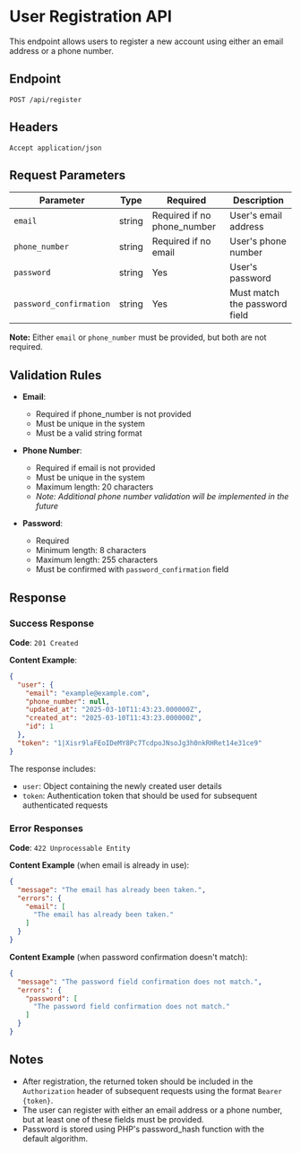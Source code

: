 # User Registration API

This endpoint allows users to register a new account using either an email address or a phone number.

## Endpoint

```
POST /api/register
```

## Headers

```
Accept application/json
```

## Request Parameters

| Parameter               | Type   | Required                    | Description                   |
|-------------------------|--------|-----------------------------|-------------------------------|
| `email`                 | string | Required if no phone_number | User's email address          |
| `phone_number`          | string | Required if no email        | User's phone number           |
| `password`              | string | Yes                         | User's password               |
| `password_confirmation` | string | Yes                         | Must match the password field |

**Note:** Either `email` or `phone_number` must be provided, but both are not required.

## Validation Rules

- **Email**:
    - Required if phone_number is not provided
    - Must be unique in the system
    - Must be a valid string format

- **Phone Number**:
    - Required if email is not provided
    - Must be unique in the system
    - Maximum length: 20 characters
    - *Note: Additional phone number validation will be implemented in the future*

- **Password**:
    - Required
    - Minimum length: 8 characters
    - Maximum length: 255 characters
    - Must be confirmed with `password_confirmation` field

## Response

### Success Response

**Code**: `201 Created`

**Content Example**:

```json
{
  "user": {
    "email": "example@example.com",
    "phone_number": null,
    "updated_at": "2025-03-10T11:43:23.000000Z",
    "created_at": "2025-03-10T11:43:23.000000Z",
    "id": 1
  },
  "token": "1|Xisr9laFEoIDeMY8Pc7TcdpoJNsoJg3h0nkRHRet14e31ce9"
}
```

The response includes:

- `user`: Object containing the newly created user details
- `token`: Authentication token that should be used for subsequent authenticated requests

### Error Responses

**Code**: `422 Unprocessable Entity`

**Content Example** (when email is already in use):

```json
{
  "message": "The email has already been taken.",
  "errors": {
    "email": [
      "The email has already been taken."
    ]
  }
}
```

**Content Example** (when password confirmation doesn't match):

```json
{
  "message": "The password field confirmation does not match.",
  "errors": {
    "password": [
      "The password field confirmation does not match."
    ]
  }
}
```

## Notes

- After registration, the returned token should be included in the `Authorization` header of subsequent requests using
  the format `Bearer {token}`.
- The user can register with either an email address or a phone number, but at least one of these fields must be
  provided.
- Password is stored using PHP's password_hash function with the default algorithm.
